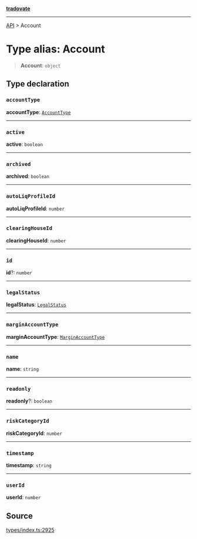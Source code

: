 [**tradovate**](../README.md)

***

[API](../API.md) > Account

# Type alias: Account

> **Account**: `object`

## Type declaration

### `accountType`

**accountType**: [`AccountType`](../enumerations/enumeration.AccountType.md)

***

### `active`

**active**: `boolean`

***

### `archived`

**archived**: `boolean`

***

### `autoLiqProfileId`

**autoLiqProfileId**: `number`

***

### `clearingHouseId`

**clearingHouseId**: `number`

***

### `id`

**id**?: `number`

***

### `legalStatus`

**legalStatus**: [`LegalStatus`](../enumerations/enumeration.LegalStatus.md)

***

### `marginAccountType`

**marginAccountType**: [`MarginAccountType`](../enumerations/enumeration.MarginAccountType.md)

***

### `name`

**name**: `string`

***

### `readonly`

**readonly**?: `boolean`

***

### `riskCategoryId`

**riskCategoryId**: `number`

***

### `timestamp`

**timestamp**: `string`

***

### `userId`

**userId**: `number`

## Source

[types/index.ts:2925](https://github.com/cgilly2fast/tradovate-typescript/blob/b1caea5/src/types/index.ts#L2925)

